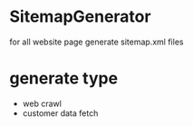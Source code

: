 # SitemapGenerator
for all website page generate sitemap.xml files 

# generate type
* web crawl
* customer data fetch


